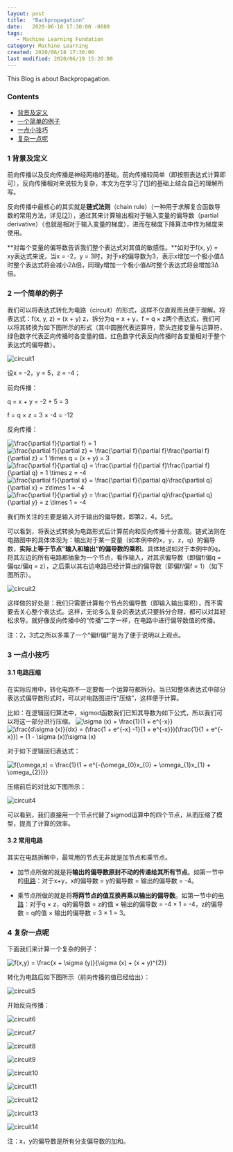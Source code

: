 ```yaml
---
layout: post
title:  "Backpropagation"
date:   2020-06-18 17:30:00 -0600
tags:
   - Machine Learning Fundation
category: Machine Learning
created: 2020/06/18 17:30:00
last modified: 2020/06/19 15:20:00
---
```


This Blog is about Backpropagation.

### Contents

* [背景及定义](#a)
* [一个简单的例子](#b)
* [一点小技巧](#c)
* [复杂一点呢](#d)

<a name='a'></a>

### 1 背景及定义

前向传播以及反向传播是神经网络的基础，前向传播较简单（即按照表达式计算即可），反向传播相对来说较为复杂，本文为在学习了\[[1](<https://cs231n.github.io/optimization-2/#grad>)\]的基础上结合自己的理解所写。

反向传播中最核心的其实就是**链式法则**（chain rule）（一种用于求解复合函数导数的常用方法，详见\[[2](<https://en.wikipedia.org/wiki/Chain_rule>)\]），通过其来计算输出相对于输入变量的偏导数（partial derivative）（也就是相对于输入变量的梯度），进而在梯度下降算法中作为梯度来使用。

**对每个变量的偏导数告诉我们整个表达式对其值的敏感性。**如对于f(x, y) = xy表达式来说，当x = -2，y = 3时，对于x的偏导数为3，表示x增加一个极小值&Delta;时整个表达式将会减小2&Delta;倍，同理y增加一个极小值&Delta;时整个表达式将会增加3&Delta;倍。

<a name='b'></a>

### 2 一个简单的例子

我们可以将表达式转化为电路（circuit）的形式，这样不仅直观而且便于理解。将表达式：f(x, y, z) = (x + y) z，拆分为q = x + y，f = q &times; z两个表达式，我们可以将其转换为如下图所示的形式（其中圆圈代表运算符，箭头连接变量与运算符，绿色数字代表正向传播时各变量的值，红色数字代表反向传播时各变量相对于整个表达式的偏导数）。

<a name='pic1'></a>

![circuit1](/images/backpropagation1.png)

设x = -2，y = 5，z = -4；

前向传播：

q = x + y = -2 + 5 = 3

f = q &times; z = 3 &times; -4 = -12

反向传播：

<img src="https://latex.codecogs.com/png.latex?\frac{\partial&space;f}{\partial&space;f}&space;=&space;1" title="\frac{\partial f}{\partial f} = 1" />

<img src="https://latex.codecogs.com/png.latex?\frac{\partial&space;f}{\partial&space;z}&space;=&space;\frac{\partial&space;f}{\partial&space;f}\frac{\partial&space;f}{\partial&space;z}&space;=&space;1&space;\times&space;q&space;=&space;(x&space;&plus;&space;y)&space;=&space;3" title="\frac{\partial f}{\partial z} = \frac{\partial f}{\partial f}\frac{\partial f}{\partial z} = 1 \times q = (x + y) = 3" />

<img src="https://latex.codecogs.com/png.latex?\frac{\partial&space;f}{\partial&space;q}&space;=&space;\frac{\partial&space;f}{\partial&space;f}\frac{\partial&space;f}{\partial&space;q}&space;=&space;1&space;\times&space;z&space;=&space;-4" title="\frac{\partial f}{\partial q} = \frac{\partial f}{\partial f}\frac{\partial f}{\partial q} = 1 \times z = -4" />

<img src="https://latex.codecogs.com/png.latex?\frac{\partial&space;f}{\partial&space;x}&space;=&space;\frac{\partial&space;f}{\partial&space;q}\frac{\partial&space;q}{\partial&space;x}&space;=&space;z\times&space;1&space;=&space;-4" title="\frac{\partial f}{\partial x} = \frac{\partial f}{\partial q}\frac{\partial q}{\partial x} = z\times 1 = -4" />

<img src="https://latex.codecogs.com/png.latex?\frac{\partial&space;f}{\partial&space;y}&space;=&space;\frac{\partial&space;f}{\partial&space;q}\frac{\partial&space;q}{\partial&space;y}&space;=&space;z&space;\times&space;1&space;=&space;-4" title="\frac{\partial f}{\partial y} = \frac{\partial f}{\partial q}\frac{\partial q}{\partial y} = z \times 1 = -4" />

我们所关注的主要是输入对于输出的偏导数，即第2，4，5式。

可以看到，将表达式转换为电路形式后计算前向和反向传播十分直观。链式法则在电路图中的具体体现为：输出对于某一变量（如本例中的x，y，z，q）的偏导数，**实际上等于节点”输入和输出“的偏导数的乘积**。具体地说如对于本例中的q，将其左边的所有电路都抽象为一个节点，看作输入，对其求偏导数（即偏f/偏q = 偏qz/偏q = z），之后乘以其右边电路已经计算出的偏导数（即偏f/偏f = 1）（如下图所示）。

![circuit2](/images/backpropagation2.png)

这样做的好处是：我们只需要计算每个节点的偏导数（即输入输出乘积），而不需要去关心整个表达式。这样，无论多么复杂的表达式只要拆分合理，都可以对其轻松求导。就好像反向传播中的“传播”二字一样，在电路中进行偏导数值的传播。

注：2，3式之所以多乘了一个“偏f/偏f”是为了便于说明以上观点。



<a name='c'></a>

### 3 一点小技巧

#### 3.1 电路压缩

在实际应用中，转化电路不一定要每一个运算符都拆分。当已知整体表达式中部分表达式偏导数形式时，可以对电路图进行“压缩”，这样便于计算。

比如：在逻辑回归算法中，sigmod函数我们已知其导数为如下公式，所以我们可以将这一部分进行压缩。
<img src="https://latex.codecogs.com/png.latex?\sigma&space;(x)&space;=&space;\frac{1}{1&space;&plus;&space;e^{-x}}" title="\sigma (x) = \frac{1}{1 + e^{-x}}" />
<img src="https://latex.codecogs.com/png.latex?\frac{d\sigma&space;(x)}{dx}&space;=&space;(\frac{1&space;&plus;&space;e^{-x}&space;-1}{1&space;&plus;&space;e^{-x}})(\frac{1}{1&space;&plus;&space;e^{-x}})&space;=&space;(1&space;-&space;\sigma&space;(x))\sigma&space;(x)" title="\frac{d\sigma (x)}{dx} = (\frac{1 + e^{-x} -1}{1 + e^{-x}})(\frac{1}{1 + e^{-x}}) = (1 - \sigma (x))\sigma (x)" />

对于如下逻辑回归表达式：

<img src="https://latex.codecogs.com/png.latex?f(\omega,x)&space;=&space;\frac{1}{1&space;&plus;&space;e^{-(\omega_{0}x_{0}&space;&plus;&space;\omega_{1}x_{1}&space;&plus;&space;\omega_{2})}}" title="f(\omega,x) = \frac{1}{1 + e^{-(\omega_{0}x_{0} + \omega_{1}x_{1} + \omega_{2})}}" />

压缩前后的对比如下图所示：

![circuit4](/images/backpropagation4.png)

可以看到，我们直接用一个节点代替了sigmod运算中的四个节点，从而压缩了模型，提高了计算的效率。

#### 3.2 常用电路

其实在电路拆解中，最常用的节点无非就是加节点和乘节点。

* 加节点所做的就是将**输出的偏导数原封不动的传递给其所有节点**。如第一节中的[电路](#pic1)：对于x+y，x的偏导数 = y的偏导数 = 输出的偏导数 = -4。

* 乘节点所做的就是将**将两节点的值互换再乘以输出的偏导数**。如第一节中的[电路](#pic1)：对于q &times; z，q的偏导数 = z的值 &times; 输出的偏导数 = -4 &times; 1 = -4，z的偏导数 = q的值 &times; 输出的偏导数 = 3 &times; 1 = 3。

<a name='d'></a>

### 4 复杂一点呢

下面我们来计算一个复杂的例子：

<img src="https://latex.codecogs.com/png.latex?f(x,y)&space;=&space;\frac{x&space;&plus;&space;\sigma&space;(y)}{\sigma&space;(x)&space;&plus;&space;(x&space;&plus;&space;y)^{2}}" title="f(x,y) = \frac{x + \sigma (y)}{\sigma (x) + (x + y)^{2}}" />

转化为电路后如下图所示（前向传播的值已经给出）：

![circuit5](/images/backpropagation5.png)

开始反向传播：

![circuit6](/images/backpropagation6.png)

![circuit7](/images/backpropagation7.png)

![circuit8](/images/backpropagation8.png)

![circuit9](/images/backpropagation9.png)

![circuit10](/images/backpropagation10.png)

![circuit11](/images/backpropagation11.png)

![circuit12](/images/backpropagation12.png)

![circuit13](/images/backpropagation13.png)

![circuit14](/images/backpropagation14.png)

注：x，y的偏导数是所有分支偏导数的加和。

